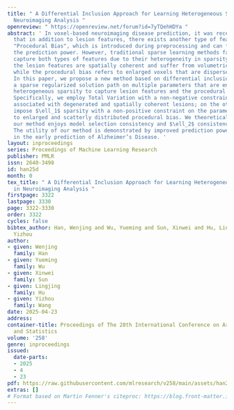 ```yaml
---
title: " A Differential Inclusion Approach for Learning Heterogeneous Sparsity in
  Neuroimaging Analysis "
openreview: " https://openreview.net/forum?id=7yTQehHDYa "
abstract: ' In voxel-based neuroimaging disease prediction, it was recently found
  that in addition to lesion features, there exists another type of feature called
  "Procedural Bias", which is introduced during preprocessing and can further improve
  the prediction power. However, traditional sparse learning methods fail to simultaneously
  capture both types of features due to their heterogeneity in sparsity types. Specifically,
  the lesion features are spatially coherent and suffer from volumetric degeneration,
  while the procedural bias refers to enlarged voxels that are dispersedly distributed.
  In this paper, we propose a new method based on differential inclusion, which generates
  a sparse regularized solution path on multiple parameters that are enforced with
  heterogeneous sparsity to capture lesion features and the procedural bias separately.
  Specifically, we employ Total Variation with a non-negative constraint for the parameter
  associated with degenerated and spatially coherent lesions; on the other hand, we
  impose $\ell_1$ sparsity with a non-positive constraint on the parameter related
  to enlarged and scatterly distributed procedural bias. We theoretically show that
  our method enjoys model selection consistency and $\ell_2$ consistency in estimation.
  The utility of our method is demonstrated by improved prediction power and interpretability
  in the early prediction of Alzheimer’s Disease. '
layout: inproceedings
series: Proceedings of Machine Learning Research
publisher: PMLR
issn: 2640-3498
id: han25d
month: 0
tex_title: " A Differential Inclusion Approach for Learning Heterogeneous Sparsity
  in Neuroimaging Analysis "
firstpage: 3322
lastpage: 3330
page: 3322-3330
order: 3322
cycles: false
bibtex_author: Han, Wenjing and Wu, Yueming and Sun, Xinwei and Hu, Lingjing and Wang,
  Yizhou
author:
- given: Wenjing
  family: Han
- given: Yueming
  family: Wu
- given: Xinwei
  family: Sun
- given: Lingjing
  family: Hu
- given: Yizhou
  family: Wang
date: 2025-04-23
address:
container-title: Proceedings of The 28th International Conference on Artificial Intelligence
  and Statistics
volume: '258'
genre: inproceedings
issued:
  date-parts:
  - 2025
  - 4
  - 23
pdf: https://raw.githubusercontent.com/mlresearch/v258/main/assets/han25d/han25d.pdf
extras: []
# Format based on Martin Fenner's citeproc: https://blog.front-matter.io/posts/citeproc-yaml-for-bibliographies/
---
```

